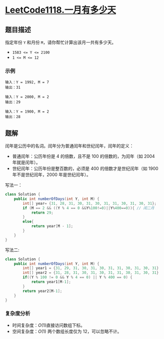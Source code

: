 # [LeetCode1118.一月有多少天](https://leetcode-cn.com/problems/number-of-days-in-a-month/)
## 题目描述
指定年份 `Y` 和月份 `M`，请你帮忙计算出该月一共有多少天。

- `1583 <= Y <= 2100`
- `1 <= M <= 12`
### 示例
```
输入：Y = 1992, M = 7
输出：31

输入：Y = 2000, M = 2
输出：29

输入：Y = 1900, M = 2
输出：28
```
## 题解
闰年是公历中的名词。闰年分为普通闰年和世纪闰年，闰年的定义：

- 普通闰年：公历年份是 4 的倍数，且不是 100 的倍数的，为闰年（如 2004 年就是闰年）。
- 世纪闰年：公历年份是整百数的，必须是 400 的倍数才是世纪闰年（如 1900 年不是世纪闰年，2000 年是世纪闰年）。

写法一：
```java
class Solution {
    public int numberOfDays(int Y, int M) {
        int[] year= {31, 28, 31, 30, 31, 30, 31, 31, 30, 31, 30, 31};
        if (M == 2 && ((Y % 4 == 0 &&Y%100!=0)||Y%400==0)){ // 闰二月
            return 29;
        }
        else{
            return year[M - 1];
        }
    }
}
```
写法二:
```java
class Solution {
    public int numberOfDays(int Y, int M) {
        int[] year1 = {31, 29, 31, 30, 31, 30, 31, 31, 30, 31, 30, 31}; // 闰年
        int[] year2 = {31, 28, 31, 30, 31, 30, 31, 31, 30, 31, 30, 31}; // 非闰年
        if((Y % 100 != 0 && Y % 4 == 0) || Y % 400 == 0) {
            return year1[M-1];
        }
        return year2[M-1];
    }
}
```
### 复杂度分析
- 时间复杂度：$O(1)$直接访问数组下标。
- 空间复杂度：$O(1)$ 两个数组长度仅为 12，可以忽略不计。
